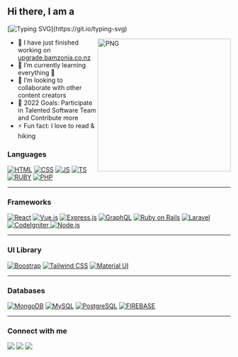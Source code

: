## Hi there, I am a 
[![Typing SVG](https://readme-typing-svg.herokuapp.com/?lines=Full-Stack+Engineer;Web+Mobile+Blockchain+Developer;JavaScript+Enthusiast!;)](https://git.io/typing-svg)

<img align="right" alt="PNG" src="https://github.com/dinushchathurya/dinushchathurya/blob/master/cat.png" width="300" height="300" />
<!-- ### I'm Social Media Influencer, Developer, Content Creator and Blogger! -->
<!-- <img src="https://media.giphy.com/media/hvRJCLFzcasrR4ia7z/giphy.gif" width="10px" height="30px"> -->

- 🔭 I have just finished working on  [upgrade.bamzonia.co.nz](http://upgrade.bamzonia.co.nz)
- 🌱 I’m currently learning everything 🤣
- 👯 I’m looking to collaborate with other content creators
- 🥅 2022 Goals: Participate in Talented Software Team and Contribute more
- ⚡ Fun fact: I love to read & hiking

### Languages 

<a href="#"><img alt="HTML" src="https://img.shields.io/badge/HTML%20-%23E34F26.svg?logo=html5&logoColor=white" ></a>
<a href="#"><img alt="CSS" src="https://img.shields.io/badge/CSS%20-%231572B6.svg?logo=css3&logoColor=white" ></a>
<a href="#"><img alt="JS" src="https://img.shields.io/badge/JavaScript%20-%23F7DF1E.svg?logo=javascript&logoColor=black" ></a>
<a href="#"><img alt="TS" src="https://img.shields.io/badge/TypeScript%20-%2343853D.svg?logo=typescript&logoColor=white" ></a>
<a href="#"><img alt="RUBY" src="https://img.shields.io/badge/Ruby%20-%2343853D.svg?logo=ruby&logoColor=white" ></a>
<a href="#"><img alt="PHP" src="https://img.shields.io/badge/PHP-%23777BB4.svg?logo=php&logoColor=white"></a>
<!-- <a href="#"><img alt="Markdown" src="https://img.shields.io/badge/Markdown-%23000000.svg?logo=markdown&logoColor=white" ></a>
<a href="#"><img alt="TypeScript" src="https://img.shields.io/badge/TypeScript%20-%23007ACC.svg?logo=typescript&logoColor=white" ></a> -->
<!-- <a href="#"><img alt="SQL" src="https://img.shields.io/badge/SQL%20-%23025E8C.svg?logo=amazon-dynamodb&logoColor=white" ></a> -->

---
### Frameworks

<a href="#"><img alt="React" src="https://img.shields.io/badge/React-black?&logo=react&logoColor" ></a>
<a href="#"><img alt="Vue.js" src="https://img.shields.io/badge/Vue.js-35495E?logo=vuedotjs&logoColor=4FC08D"></a>
<a href="#"><img alt="Express.js" src="https://img.shields.io/badge/Express.js%20-%23404d59.svg?logo=express&logoColor=white"></a>
<a href="#"><img alt="GraphQL" src="https://img.shields.io/badge/GraphQl-E10098?&logo=graphql&logoColor=white" ></a>
<a href="#"><img alt="Ruby on Rails" src="https://img.shields.io/badge/Rub on Rails-0769AD?&logo=ruby-on-rails&logoColor=white" ></a>
<a href="#"><img alt="Laravel" src="https://img.shields.io/badge/Laravel-black?&logo=laravel&logoColor" ></a>
<a href="#"><img alt="CodeIgniter" src="https://img.shields.io/badge/Codeigniter%20-%23404d59.svg?logo=codeigniter&logoColor=white"> </a>
<a href="#"><img alt="Node.js" src="https://img.shields.io/badge/Node.js-21759B?logo=nodedotjs&logoColor=white" ></a>

<!-- <a href="#"><img alt="Express.js" src="https://img.shields.io/badge/React-20232A?&logo=react&logoColor=61DAFB" ></a>
 -->
<!-- <a href="#"><img alt="Angular.js" src="https://img.shields.io/badge/Angular-DD0031?&logo=angular&logoColor=white" ></a> -->

---
### UI Library

<a href="#"><img alt="Boostrap" src="https://img.shields.io/badge/-Bootstrap-563D7C?&logo=bootstrap" ></a>
<a href="#"><img alt="Tailwind CSS" src="https://img.shields.io/badge/Tailwind_CSS-38B2AC?&logo=tailwind-css&logoColor=white" ></a>
<a href="#"><img alt="Material UI" src="https://img.shields.io/badge/Material UI-black?&logo=mui&logoColor" ></a>

---
### Databases

<a href="#"><img alt="MongoDB" src ="https://img.shields.io/badge/MongoDB-%234ea94b.svg?logo=mongodb&logoColor=white"></a>
<a href="#"><img alt="MySQL" src="https://img.shields.io/badge/MySQL-%2300f.svg?logo=mysql&logoColor=white"></a>
<a href="#"><img alt="PostgreSQL" src="https://img.shields.io/badge/PostgreSQL-%20-%23404d59.svg?logo=postgresql&logoColor=white"></a>
<a href="#"><img alt="FIREBASE" src="https://img.shields.io/badge/Firebase-007ACC?&logo=firebase" ></a>

<!-- ---

### Hosting

<a href="#"><img alt="Stack Overflow" src="https://img.shields.io/badge/Amazon_AWS-232F3E?&logo=amazon-aws&logoColor=white"></a>
<a href="#"><img alt="Stack Overflow" src="https://img.shields.io/badge/Digital_Ocean-0080FF?&logo=DigitalOcean&logoColor=white"></a>
<a href="#"><img alt="Stack Overflow" src="https://img.shields.io/badge/Netlify-00C7B7?&logo=netlify&logoColor=white"></a>
<a href="#"><img alt="Heroku" src="https://img.shields.io/badge/Heroku%20-%23430098.svg?logo=heroku&logoColor=white"></a>
<a href="#"><img alt="GitHub Pages" src="https://img.shields.io/badge/GitHub%20Pages-%23327FC7.svg?logo=github&logoColor=white" ></a>
<a href="#"><img alt="Visual Studio Code" src="https://img.shields.io/badge/Nginx-009639?&logo=nginx&logoColor=whitet"></a> 

--- -->
<!-- ### DevOps -->

<!-- <a href="#"><img alt="Heroku" src="https://img.shields.io/badge/-Docker-black?&logo=docker"></a>
<a href="#"><img alt="Heroku" src="https://img.shields.io/badge/Jenkins-D24939?&logo=Jenkins&logoColor=white"></a> -->

---

### Connect with me

[<img src="https://img.shields.io/badge/Skype-1DA1F2?&logo=skype&logoColor=white"/>](https://join.skype.com/B8ZeIlCRHT4k)
[<img src="https://img.shields.io/badge/Telegram-1DA1F2?&logo=telegram&logoColor=white"/>](https://t.me/optimizedsolution)
[<img src="https://img.shields.io/badge/Email-1DA1F2?&logo=mail&logoColor=white"/>]()
<!-- [<img src="https://img.shields.io/badge/Facebook-1877F2?&logo=facebook&logoColor=white"/>](https://m.facebook.com/dinush.chathurya)
[<img src="https://img.shields.io/badge/Twitter-1DA1F2?&logo=twitter&logoColor=white"/>](https://twitter.com/DinushChathurya)
[<img src="https://img.shields.io/badge/LinkedIn-0077B5?&logo=linkedin&logoColor=white"/>](https://www.linkedin.com/in/dinushchathurya)
[<img src="https://img.shields.io/badge/Website-4353FF?&logo=webflow&logoColor=white"/>](https://dinushchathurya.github.io)
[<img src="https://img.shields.io/badge/Radio-E434AA?&logo=drooble&logoColor=white"/>](https://dinushchathurya.github.io/radio)
[<img src="https://img.shields.io/badge/Patreon-FF424D?&logo=patreon&logoColor=white"/>](https://www.patreon.com/dinushchathurya)
[<img src="https://img.shields.io/badge/Blog-FFA500?&logo=rss&logoColor=white"/>](https://codingtricks.io/)
 -->
